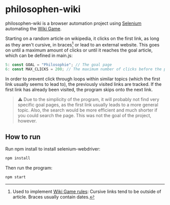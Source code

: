 # philosophen-wiki

philosophen-wiki is a browser automation project using [Selenium](https://www.selenium.dev/) automating the [Wiki Game](https://en.wikipedia.org/wiki/Wikipedia:Wiki_Game).

Starting on a random article on wikipedia, it clicks on the first link, as long as they aren't cursive, in braces[^1] or lead to an external website. This goes on until a maximum amount of clicks or until it reaches the goal article, which can be defined in main.js:
    
```javascript 
5: const GOAL = "Philosophie"; // The goal page
6: const MAX_CLICKS = 200; // The maximum number of clicks before the program exits without finding the goal page
```

In order to prevent click through loops within similar topics (which the first link usually seems to lead to), the previously visited links are tracked. If the first link has already been visited, the program skips onto the next link.

> :warning: Due to the simplicity of the program, it will probably not find very specific goal pages, as the first link usually leads to a more general topic. Also, the search would be more efficient and much shorter if you could search the page. This was not the goal of the project, however.

[^1]: Used to implement [Wiki Game rules](https://en.wikipedia.org/wiki/Wikipedia:Wiki_Game#The_Don'ts): Cursive links tend to be outside of article. Braces usually contain dates.

## How to run
Run npm install to install selenium-webdriver:
```bash
npm install
```
Then run the program:
```bash
npm start
```
